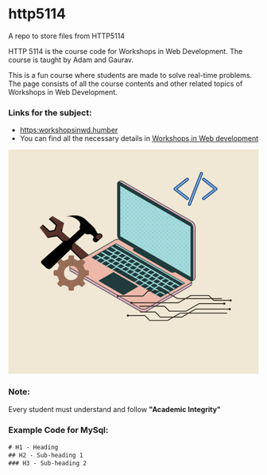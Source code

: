 # http5114
A repo to store files from HTTP5114

HTTP 5114 is the course code for Workshops in Web Development. The course is taught by Adam and Gaurav.
 
This is a fun course where students are made to solve real-time problems. The page consists of all the course contents and other related topics of Workshops in Web Development.

### Links for the subject:
- <https:workshopsinwd.humber>
- You can find all the necessary details in [Workshops in Web development](https:webdevwrokshop.humber)

![It's a fun place to code](workshops-wd-logo.png)

### Note:
Every student must understand and follow **"Academic Integrity"**

### Example Code for MySql:
~~~
# H1 - Heading
## H2 - Sub-heading 1
### H3 - Sub-heading 2
~~~
